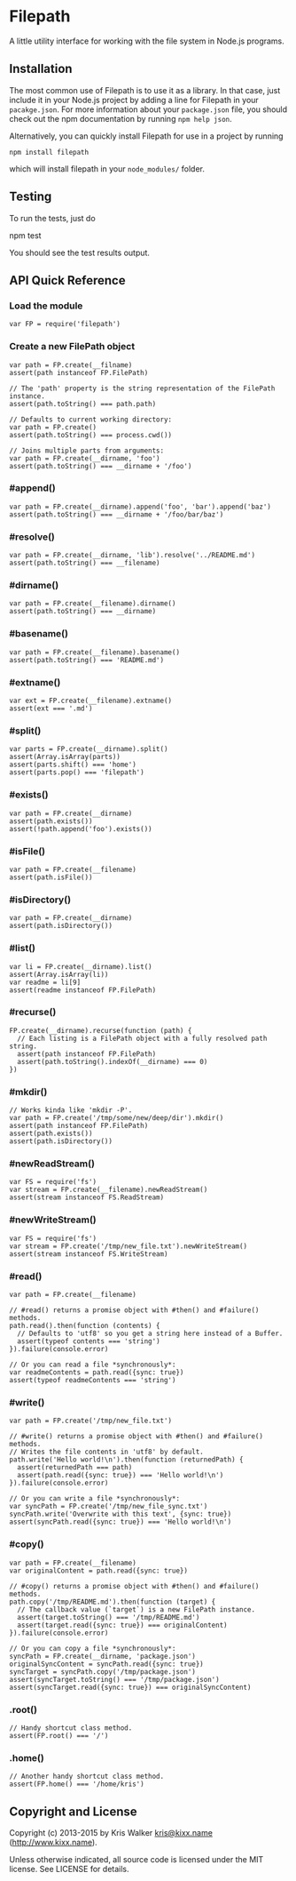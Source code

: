 Filepath
========

A little utility interface for working with the file system in Node.js programs.

## Installation
The most common use of Filepath is to use it as a library. In that case, just
include it in your Node.js project by adding a line for Filepath in your
`pacakge.json`. For more information about your `package.json` file, you should
check out the npm documentation by running `npm help json`.

Alternatively, you can quickly install Filepath for use in a project by running

	npm install filepath

which will install filepath in your `node_modules/` folder.

## Testing
To run the tests, just do

  npm test

You should see the test results output.

API Quick Reference
-------------------

### Load the module
```JS
var FP = require('filepath')
```

### Create a new FilePath object
```JS
var path = FP.create(__filname)
assert(path instanceof FP.FilePath)

// The 'path' property is the string representation of the FilePath instance.
assert(path.toString() === path.path)

// Defaults to current working directory:
var path = FP.create()
assert(path.toString() === process.cwd())

// Joins multiple parts from arguments:
var path = FP.create(__dirname, 'foo')
assert(path.toString() === __dirname + '/foo')
```

### #append()
```JS
var path = FP.create(__dirname).append('foo', 'bar').append('baz')
assert(path.toString() === __dirname + '/foo/bar/baz')
```

### #resolve()
```JS
var path = FP.create(__dirname, 'lib').resolve('../README.md')
assert(path.toString() === __filename)
```

### #dirname()
```JS
var path = FP.create(__filename).dirname()
assert(path.toString() === __dirname)
```

### #basename()
```JS
var path = FP.create(__filename).basename()
assert(path.toString() === 'README.md')
```

### #extname()
```JS
var ext = FP.create(__filename).extname()
assert(ext === '.md')
```

### #split()
```JS
var parts = FP.create(__dirname).split()
assert(Array.isArray(parts))
assert(parts.shift() === 'home')
assert(parts.pop() === 'filepath')
```

### #exists()
```JS
var path = FP.create(__dirname)
assert(path.exists())
assert(!path.append('foo').exists())
```

### #isFile()
```JS
var path = FP.create(__filename)
assert(path.isFile())
```

### #isDirectory()
```JS
var path = FP.create(__dirname)
assert(path.isDirectory())
```

### #list()
```JS
var li = FP.create(__dirname).list()
assert(Array.isArray(li))
var readme = li[9]
assert(readme instanceof FP.FilePath)
```

### #recurse()
```JS
FP.create(__dirname).recurse(function (path) {
  // Each listing is a FilePath object with a fully resolved path string.
  assert(path instanceof FP.FilePath)
  assert(path.toString().indexOf(__dirname) === 0)
})
```

### #mkdir()
```JS
// Works kinda like 'mkdir -P'.
var path = FP.create('/tmp/some/new/deep/dir').mkdir()
assert(path instanceof FP.FilePath)
assert(path.exists())
assert(path.isDirectory())
```

### #newReadStream()
```JS
var FS = require('fs')
var stream = FP.create(__filename).newReadStream()
assert(stream instanceof FS.ReadStream)
```

### #newWriteStream()
```JS
var FS = require('fs')
var stream = FP.create('/tmp/new_file.txt').newWriteStream()
assert(stream instanceof FS.WriteStream)
```

### #read()
```JS
var path = FP.create(__filename)

// #read() returns a promise object with #then() and #failure() methods.
path.read().then(function (contents) {
  // Defaults to 'utf8' so you get a string here instead of a Buffer.
  assert(typeof contents === 'string')
}).failure(console.error)

// Or you can read a file *synchronously*:
var readmeContents = path.read({sync: true})
assert(typeof readmeContents === 'string')
```

### #write()
```JS
var path = FP.create('/tmp/new_file.txt')

// #write() returns a promise object with #then() and #failure() methods.
// Writes the file contents in 'utf8' by default.
path.write('Hello world!\n').then(function (returnedPath) {
  assert(returnedPath === path)
  assert(path.read({sync: true}) === 'Hello world!\n')
}).failure(console.error)

// Or you can write a file *synchronously*:
var syncPath = FP.create('/tmp/new_file_sync.txt')
syncPath.write('Overwrite with this text', {sync: true})
assert(syncPath.read({sync: true}) === 'Hello world!\n')
```

### #copy()
```JS
var path = FP.create(__filename)
var originalContent = path.read({sync: true})

// #copy() returns a promise object with #then() and #failure() methods.
path.copy('/tmp/README.md').then(function (target) {
  // The callback value (`target`) is a new FilePath instance.
  assert(target.toString() === '/tmp/README.md')
  assert(target.read({sync: true}) === originalContent)
}).failure(console.error)

// Or you can copy a file *synchronously*:
syncPath = FP.create(__dirname, 'package.json')
originalSyncContent = syncPath.read({sync: true})
syncTarget = syncPath.copy('/tmp/package.json')
assert(syncTarget.toString() === '/tmp/package.json')
assert(syncTarget.read({sync: true}) === originalSyncContent)
```

### .root()
```JS
// Handy shortcut class method.
assert(FP.root() === '/')
```

### .home()
```JS
// Another handy shortcut class method.
assert(FP.home() === '/home/kris')
```


Copyright and License
---------------------
Copyright (c) 2013-2015 by Kris Walker <kris@kixx.name> (http://www.kixx.name).

Unless otherwise indicated, all source code is licensed under the MIT license.
See LICENSE for details.
